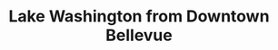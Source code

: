 ---
title: "Lake Washington from Downtown Bellevue"
picture: "/assets/camera-roll/2016/03/2016-03-17-lake-washington-from-downtown-bellevue/20160317_160611442_iOS.jpg"
thumbnail: "/assets/camera-roll/2016/03/2016-03-17-lake-washington-from-downtown-bellevue/20160317_160611442_iOS-thumbnail.jpg"
tags:
  - downtown
  - sky
  - Bellevue
  - Lake Washington
  - Microsoft Campus
  - photograph
---